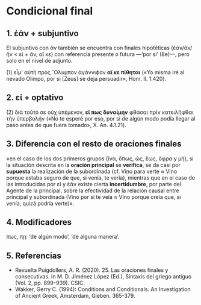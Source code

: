 # Condicional final

## 1. ἐάν + subjuntivo

El subjuntivo con ἄν también se encuentra con finales hipotéticas (ἐάν/ἄν/ἤν < εἰ + ἄν, αἴ κε) con referencia presente o futura —‘por si’ (8e)—, pero solo en el nivel de adjunto.

(1) εἶμ' αὐτὴ πρὸς ῎Ολυμπον ἀγάννιϕον **αἴ κε πίθηται** («Yo misma iré al nevado Olimpo, por si [Zeus] se deja persuadir», Hom. Il. 1.420).

## 2. εἰ + optativo

(2) διὰ τοῦτό σε οὐχ ὑπέμενον, **εἴ πως δυναίμην** φθάσαι πρὶν κατειλῆφθαι τὴν ὑπερβολήν («No te esperé por eso, por si de algún modo podía llegar al paso antes de que fuera tomado», X. An. 4.1.21).

## 3. Diferencia con el resto de oraciones finales

«en el caso de los dos primeros grupos (ἵνα, ὅπως, ὡς, ἕως, ὄφρα y μή), si la situación descrita en la **oración principal** se **verifica**, se da casi por **supuesta** la realización de la subordinada (cf. Vino para verte ≈ Vino porque estaba seguro de que, si venía, te vería), mientras que en el caso de las introducidas por εἰ y ἐάν existe cierta **incertidumbre**, por parte del Agente de la principal, sobre la efectividad de la relación causal entre principal y subordinada (Vino por si te veía ≈ Vino porque creía que, si venía, quizá podría verte)».

## 4. Modificadores

πως, πῃ: ‘de algún modo’, ‘de alguna manera’.

## 5. Referencias

- Revuelta Puigdollers, A. R. (2020). 25. Las oraciones finales y consecutivas. In M. D. Jiménez López (Ed.), Sintaxis del griego antiguo (Vol. 2, pp. 899–939). CSIC.
- Wakker, Gerry C. (1994): Conditions and Conditionals. An Investigation of Ancient Greek, Amsterdam, Gieben. 365-379.
